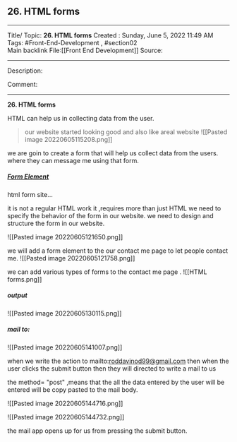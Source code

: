 ## 26. HTML forms

---

Title/ Topic: __26. HTML forms__
Created : Sunday, June 5, 2022 11:49 AM
Tags: #Front-End-Development , #section02  
Main backlink File:[[Front End Development]]
Source: 

---
Description: 

Comment: 

---

__26. HTML forms__

HTML can help us in collecting data from the user.


> our website started looking good and also like areal website 
> ![[Pasted image 20220605115208.png]]


we are goin to create a form that will help us collect data from the users.
where they can message me using that form.

##### [Form Element](https://developer.mozilla.org/en-US/docs/Web/HTML/Element/form)

html form site...

it is not a regular HTML work it ,requires more than just HTML
we need to specify the behavior of the form in our website. 
we need to design and structure the form in our website. 

![[Pasted image 20220605121650.png]]

we will add a form element to the our contact me page to let people contact me. 
![[Pasted image 20220605121758.png]]



we can add various types of forms to the contact me page . ![[HTML forms.png]]

##### output
![[Pasted image 20220605130115.png]]

##### mail to:
![[Pasted image 20220605141007.png]]

when we write the action to mailto:roddavinod99@gmail.com then when the user clicks the submit button then they will directed to write a mail to us

the method= "post" ,means that the all the data entered by the user will be entered will be copy pasted to the mail body.

![[Pasted image 20220605144716.png]]


![[Pasted image 20220605144732.png]]


the mail app opens up for us from pressing the submit button.






